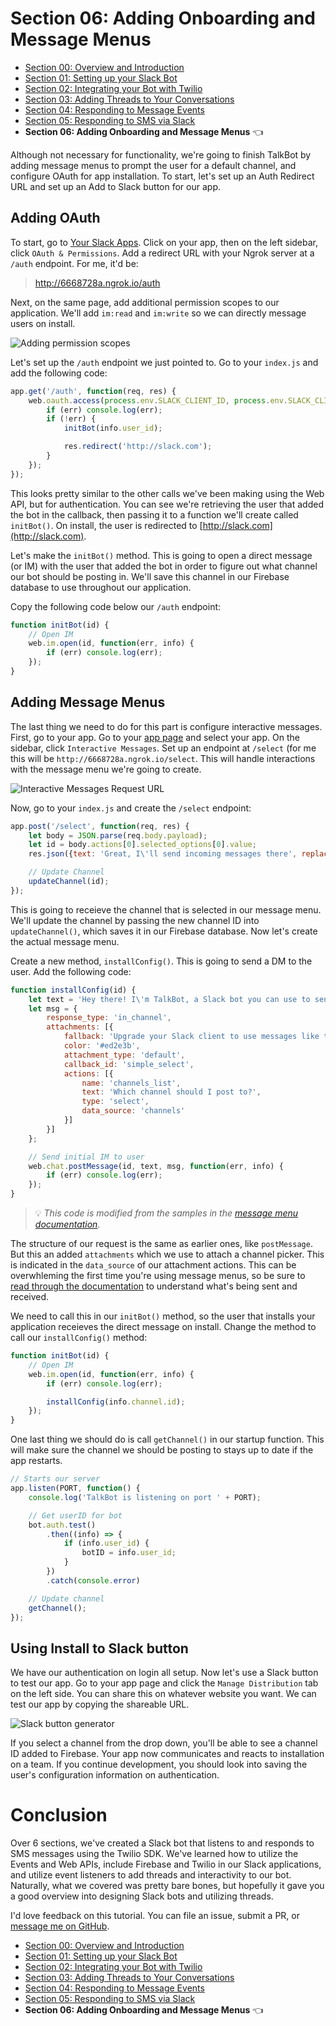 # Section 06: Adding Onboarding and Message Menus

* [Section 00: Overview and Introduction](../README.md)
* [Section 01: Setting up your Slack Bot](section-01.md)
* [Section 02: Integrating your Bot with Twilio](section-02.md) 
* [Section 03: Adding Threads to Your Conversations](section-03.md)
* [Section 04: Responding to Message Events](section-04.md) 
* [Section 05: Responding to SMS via Slack](section-05.md)
* **Section 06: Adding Onboarding and Message Menus** 👈

Although not necessary for functionality, we're going to finish TalkBot by adding message menus to prompt the user for a default channel, and configure OAuth for app installation. To start, let's set up an Auth Redirect URL and set up an Add to Slack button for our app.

## Adding OAuth
To start, go to [Your Slack Apps](https://api.slack.com/apps). Click on your app, then on the left sidebar, click `OAuth & Permissions`. Add a redirect URL with your Ngrok server at a `/auth` endpoint. For me, it'd be:

> http://6668728a.ngrok.io/auth

Next, on the same page, add additional permission scopes to our application. We'll add `im:read` and `im:write` so we can directly message users on install.

![Adding permission scopes](img/slack-permission-scopes.png)

Let's set up the `/auth` endpoint we just pointed to. Go to your `index.js` and add the following code:

```js
app.get('/auth', function(req, res) {
	web.oauth.access(process.env.SLACK_CLIENT_ID, process.env.SLACK_CLIENT_SECRET, req.query.code, function(err, info) {
		if (err) console.log(err);
		if (!err) {
			initBot(info.user_id);

			res.redirect('http://slack.com');
		}
	});
});
```

This looks pretty similar to the other calls we've been making using the Web API, but for authentication. You can see we're retrieving the user that added the bot in the callback, then passing it to a function we'll create called `initBot()`. On install, the user is redirected to [http://slack.com](http://slack.com).

Let's make the `initBot()` method. This is going to open a direct message (or IM) with the user that added the bot in order to figure out what channel our bot should be posting in. We'll save this channel in our Firebase database to use throughout our application.

Copy the following code below our `/auth` endpoint:

```js
function initBot(id) {
	// Open IM
	web.im.open(id, function(err, info) {
		if (err) console.log(err);
	});
}
```

## Adding Message Menus

The last thing we need to do for this part is configure interactive messages. First, go to your app. Go to your [app page](https://api.slack.com/apps) and select your app. On the sidebar, click `Interactive Messages`. Set up an endpoint at `/select` (for me this will be `http://6668728a.ngrok.io/select`. This will handle interactions with the message menu we're going to create. 

![Interactive Messages Request URL](img/interactive-messages-request.png)

Now, go to your `index.js` and create the `/select` endpoint:

```js
app.post('/select', function(req, res) {
	let body = JSON.parse(req.body.payload);
	let id = body.actions[0].selected_options[0].value;
	res.json({text: 'Great, I\'ll send incoming messages there', replace_original: false});

	// Update Channel
	updateChannel(id);
});
```

This is going to receieve the channel that is selected in our message menu. We'll update the channel by passing the new channel ID into `updateChannel()`, which saves it in our Firebase database. Now let's create the actual message menu.

Create a new method, `installConfig()`. This is going to send a DM to the user. Add the following code:

```js
function installConfig(id) {
	let text = 'Hey there! I\'m TalkBot, a Slack bot you can use to send and receive messages from Twilio. Pick which channel you want me to send messages to. After you select the channel, make sure to invite me using the command `/invite @talkbot` in your selected channel.';
	let msg = {
		response_type: 'in_channel',
		attachments: [{
			fallback: 'Upgrade your Slack client to use messages like these.',
			color: '#ed2e3b',
			attachment_type: 'default',
			callback_id: 'simple_select',
			actions: [{
				name: 'channels_list',
				text: 'Which channel should I post to?',
				type: 'select',
				data_source: 'channels'
			}]
		}]
	};

	// Send initial IM to user
	web.chat.postMessage(id, text, msg, function(err, info) {
		if (err) console.log(err);
	});
}
```

> 💡 *This code is modified from the samples in the [message menu documentation](https://api.slack.com/docs/message-menus).*

The structure of our request is the same as earlier ones, like `postMessage`. But this an added `attachments` which we use to attach a channel picker. This is indicated in the `data_source` of our attachment actions. This can be overwhleming the first time you're using message menus, so be sure to [read through the documentation](https://api.slack.com/docs/message-menus) to understand what's being sent and received.

We need to call this in our `initBot()` method, so the user that installs your application receieves the direct message on install. Change the method to call our `installConfig()` method:

```js
function initBot(id) {
	// Open IM
	web.im.open(id, function(err, info) {
		if (err) console.log(err);

		installConfig(info.channel.id);
	});
}
```

One last thing we should do is call `getChannel()` in our startup function. This will make sure the channel we should be posting to stays up to date if the app restarts.

```js
// Starts our server
app.listen(PORT, function() {
	console.log('TalkBot is listening on port ' + PORT);

	// Get userID for bot
	bot.auth.test()
		.then((info) => {
			if (info.user_id) {
				botID = info.user_id;
			}
		})
		.catch(console.error)

	// Update channel
	getChannel();
});
```

## Using Install to Slack button

We have our authentication on login all setup. Now let's use a Slack button to test our app. Go to your app page and click the `Manage Distribution` tab on the left side. You can share this on whatever website you want. We can test our app by copying the shareable URL.

![Slack button generator](img/slack-manage-distribution.png)

If you select a channel from the drop down, you'll be able to see a channel ID added to Firebase. Your app now communicates and reacts to installation on a team. If you continue development, you should look into saving the user's configuration information on authentication.

# Conclusion
Over 6 sections, we've created a Slack bot that listens to and responds to SMS messages using the Twilio SDK. We've learned how to utilize the Events and Web APIs, include Firebase and Twilio in our Slack applications, and utilize event listeners to add threads and interactivity to our bot. Naturally, what we covered was pretty bare bones, but hopefully it gave you a good overview into designing Slack bots and utilizing threads.

I'd love feedback on this tutorial. You can file an issue, submit a PR, or [message me on GitHub](http://github.com/shanedewael).

* [Section 00: Overview and Introduction](../README.md)
* [Section 01: Setting up your Slack Bot](section-01.md)
* [Section 02: Integrating your Bot with Twilio](section-02.md) 
* [Section 03: Adding Threads to Your Conversations](section-03.md)
* [Section 04: Responding to Message Events](section-04.md) 
* [Section 05: Responding to SMS via Slack](section-05.md)
* **Section 06: Adding Onboarding and Message Menus** 👈
